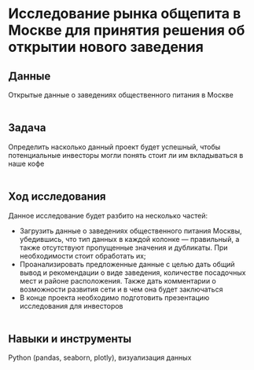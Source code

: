 # Исследование рынка общепита в Москве для принятия решения об открытии нового заведения<br>

## Данные

Открытые данные о заведениях общественного питания в Москве<br><br>

## Задача

Определить насколько данный проект будет успешный, чтобы потенциальные инвесторы могли понять стоит ли им вкладываться в наше кофе<br><br>

## Ход исследования

Данное исследование будет разбито на несколько частей:
- Загрузить данные о заведениях общественного питания Москвы, убедившись, что тип данных в каждой колонке — правильный, 
а также отсутствуют пропущенные значения и дубликаты. При необходимости стоит обработать их;
- Проанализировать предложенные данные с целью дать общий вывод и рекомендации о виде заведения, количестве посадочных мест и районе расположения. 
Также дать комментарии о возможности развития сети и в чем она будет заключаться
- В конце проекта необходимо подготовить презентацию исследования для инвесторов<br><br>

## Навыки и инструменты
Python (pandas, seaborn, plotly), визуализация данных
